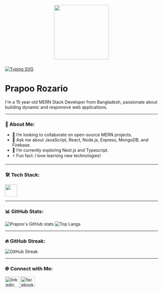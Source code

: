 <div align="center">
  <img height="180" src="https://i.postimg.cc/HLfQ8t3v/Linked-In-Cover.png" />
</div>

###

[![Typing SVG](https://readme-typing-svg.herokuapp.com?font=Fira+Code&size=24&pause=1000&color=F70000&width=435&lines=Hi+there!+I'm+Prapoo+Rozario;A+MERN+Stack+Devloper)](https://git.io/typing-svg)

<h1 align="left">Prapoo Rozario</h1>

<p align="left">I'm a 15 year old MERN Stack Developer from Bangladesh, passionate about building dynamic and responsive web applications.</p>

---

### 🚀 About Me:
- 👯 I’m looking to collaborate on open-source MERN projects.
- 💬 Ask me about JavaScript, React, Node.js, Express, MongoDB, and Firebase.
- 🌱 I’m currently exploring Next.js and Typescript.
- ⚡ Fun fact: I love learning new technologies!

---

### 🛠 Tech Stack:
<div align="left">
  <img src="https://skillicons.dev/icons?i=html,css,tailwind,js,ts,react,nextjs,supabase,nodejs,express,mongodb,firebase,git,github,vscode" height="40" />
</div>

---

### 📊 GitHub Stats:
![Prapoo's GitHub stats](https://github-readme-stats.vercel.app/api?username=PrapooRozario&show_icons=true&theme=radical)
![Top Langs](https://github-readme-stats.vercel.app/api/top-langs/?username=PrapooRozario&layout=compact&theme=radical)

---

### 🔥 GitHub Streak:
![GitHub Streak](https://github-readme-streak-stats.herokuapp.com/?user=PrapooRozario&theme=radical)

---

### 🌐 Connect with Me:
<div align="left">
  <a href="https://www.linkedin.com/in/prapoo-rozario-825259290/" target="_blank">
    <img src="https://raw.githubusercontent.com/maurodesouza/profile-readme-generator/master/src/assets/icons/social/linkedin/default.svg" width="47" height="35" alt="linkedin logo" />
  </a>
  <a href="https://www.facebook.com/profile.php?id=100081222159432" target="_blank">
    <img src="https://raw.githubusercontent.com/maurodesouza/profile-readme-generator/master/src/assets/icons/social/facebook/default.svg" width="47" height="35" alt="facebook logo" />
  </a>
</div>
